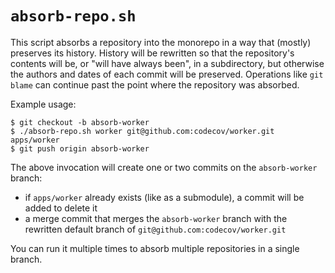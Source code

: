 # `absorb-repo.sh`

This script absorbs a repository into the monorepo in a way that (mostly) preserves its history. History will be rewritten so that the repository's contents will be, or "will have always been", in a subdirectory, but otherwise the authors and dates of each commit will be preserved. Operations like `git blame` can continue past the point where the repository was absorbed.

Example usage:
```
$ git checkout -b absorb-worker
$ ./absorb-repo.sh worker git@github.com:codecov/worker.git apps/worker
$ git push origin absorb-worker
```

The above invocation will create one or two commits on the `absorb-worker` branch:
- if `apps/worker` already exists (like as a submodule), a commit will be added to delete it
- a merge commit that merges the `absorb-worker` branch with the rewritten default branch of `git@github.com:codecov/worker.git`

You can run it multiple times to absorb multiple repositories in a single branch.
